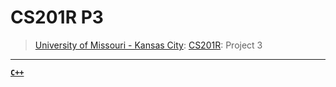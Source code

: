 # CS201R P3
> [University of Missouri - Kansas City](https://www.umkc.edu/): [CS201R](https://catalog.umkc.edu/search/?P=COMP-SCI%20201R): Project 3

---

[**`C++`**](https://github.com/lxRbckl/lxRbckl/blob/main/C++/README.md)

# 
